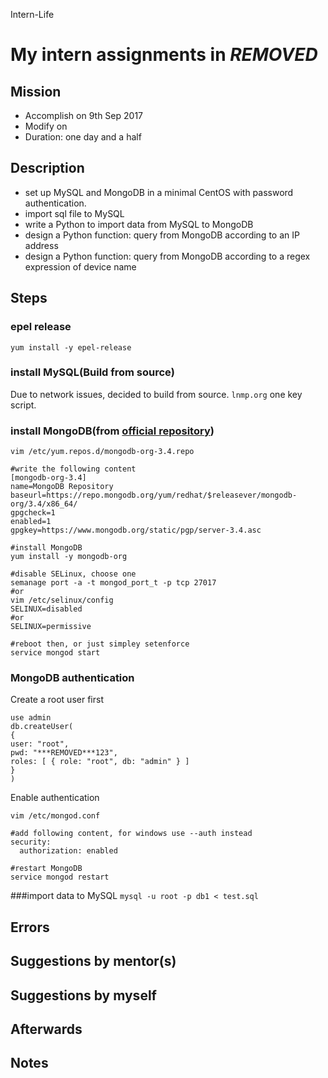 Intern-Life
# My intern assignments in ***REMOVED***

## Mission 
* Accomplish on 9th Sep 2017
* Modify on 
* Duration: one day and a half


## Description
* set up MySQL and MongoDB in a minimal CentOS with password authentication.
* import sql file to MySQL
* write a Python to import data from MySQL to MongoDB
* design a Python function: query from MongoDB according to an IP address
* design a Python function: query from MongoDB according to a regex expression of device name


## Steps
### epel release
`yum install -y epel-release`
### install MySQL(Build from source)
Due to network issues, decided to build from source. `lnmp.org` one key script.
### install MongoDB(from [official repository](https://docs.mongodb.com/master/tutorial/install-mongodb-on-red-hat/))
```
vim /etc/yum.repos.d/mongodb-org-3.4.repo

#write the following content
[mongodb-org-3.4]
name=MongoDB Repository
baseurl=https://repo.mongodb.org/yum/redhat/$releasever/mongodb-org/3.4/x86_64/
gpgcheck=1
enabled=1
gpgkey=https://www.mongodb.org/static/pgp/server-3.4.asc

#install MongoDB
yum install -y mongodb-org

#disable SELinux, choose one
semanage port -a -t mongod_port_t -p tcp 27017
#or
vim /etc/selinux/config
SELINUX=disabled
#or
SELINUX=permissive

#reboot then, or just simpley setenforce 
service mongod start
```
### MongoDB authentication
Create a root user first
```
use admin
db.createUser(
{
user: "root",
pwd: "***REMOVED***123",
roles: [ { role: "root", db: "admin" } ]
}
)
```
Enable authentication
```
vim /etc/mongod.conf

#add following content, for windows use --auth instead
security:
  authorization: enabled
  
#restart MongoDB
service mongod restart
```
###import data to MySQL
`mysql -u root -p db1 < test.sql`


## Errors


## Suggestions by mentor(s)


## Suggestions by myself


## Afterwards

## Notes